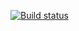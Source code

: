 [![Build status](https://ci.appveyor.com/api/projects/status/ey282w63wne0tce6?svg=true)](https://ci.appveyor.com/project/Masheba/aqa1-2)
